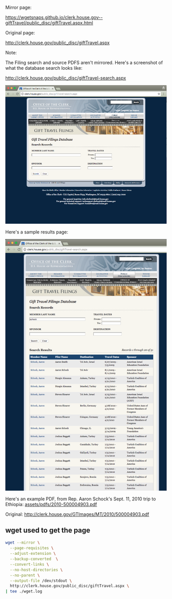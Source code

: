 

Mirror page:

https://wgetsnaps.github.io/clerk.house.gov--giftTravel/public_disc/giftTravel.aspx.html


Original page:

http://clerk.house.gov/public_disc/giftTravel.aspx


Note:

The Filing search and source PDFS aren't mirrored. Here's a screenshot of what the database search looks like:

http://clerk.house.gov/public_disc/giftTravel-search.aspx

![image database-search-form.png](assets/images/database-search-form.png)

Here's a sample results page:

![image database-search-results.png](assets/images/database-search-results.png)


Here's an example PDF, from Rep. Aaron Schock's Sept. 11, 2010 trip to Ethiopia: [assets/pdfs/2010-500004903.pdf](assets/pdfs/2010-500004903.pdf)


Original: http://clerk.house.gov/GTImages/MT/2010/500004903.pdf






## wget used to get the page

~~~sh
wget --mirror \
  --page-requisites \
  --adjust-extension \
  --backup-converted  \
  --convert-links \
  --no-host-directories \
  --no-parent \
  --output-file /dev/stdout \
  http://clerk.house.gov/public_disc/giftTravel.aspx \
| tee ./wget.log
~~~

